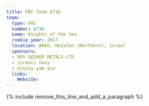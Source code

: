 ```yaml
---
title: FRC Team 6736
team:
  type: FRC
  number: 6736
  name: Knights of the Sea
  rookie_year: 2017
  location: AKKO, HaZafon (Northern), Israel
  sponsors:
  - ROY GESHER METALS LTD
  - isreali navy
  - kziniy-yam aco
  links:
    Website:
---
```


{% include remove_this_line_and_add_a_paragraph %}